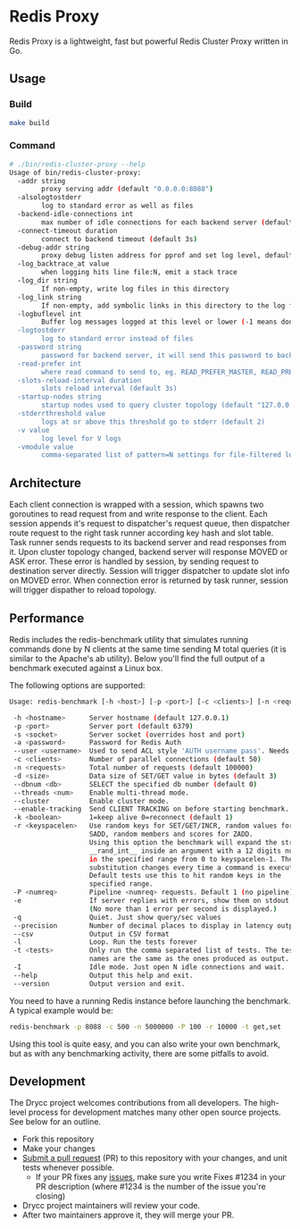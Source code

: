 # Redis Proxy

Redis Proxy is a lightweight, fast but powerful Redis Cluster Proxy written in Go.

## Usage

### Build

```bash
make build
```

### Command

```bash
# ./bin/redis-cluster-proxy --help
Usage of bin/redis-cluster-proxy:
  -addr string
        proxy serving addr (default "0.0.0.0:8088")
  -alsologtostderr
        log to standard error as well as files
  -backend-idle-connections int
        max number of idle connections for each backend server (default 5)
  -connect-timeout duration
        connect to backend timeout (default 3s)
  -debug-addr string
        proxy debug listen address for pprof and set log level, default not enabled
  -log_backtrace_at value
        when logging hits line file:N, emit a stack trace
  -log_dir string
        If non-empty, write log files in this directory
  -log_link string
        If non-empty, add symbolic links in this directory to the log files
  -logbuflevel int
        Buffer log messages logged at this level or lower (-1 means don't buffer; 0 means buffer INFO only; ...). Has limited applicability on non-prod platforms.
  -logtostderr
        log to standard error instead of files
  -password string
        password for backend server, it will send this password to backend server
  -read-prefer int
        where read command to send to, eg. READ_PREFER_MASTER, READ_PREFER_SLAVE, READ_PREFER_SLAVE_IDC
  -slots-reload-interval duration
        slots reload interval (default 3s)
  -startup-nodes string
        startup nodes used to query cluster topology (default "127.0.0.1:7001")
  -stderrthreshold value
        logs at or above this threshold go to stderr (default 2)
  -v value
        log level for V logs
  -vmodule value
        comma-separated list of pattern=N settings for file-filtered logging
```

## Architecture

Each client connection is wrapped with a session, which spawns two goroutines to read request from and write response to the client. Each session appends it's request to dispatcher's request queue, then dispatcher route request to the right task runner according key hash and slot table. Task runner sends requests to its backend server and read responses from it.
Upon cluster topology changed, backend server will response MOVED or ASK error. These error is handled by session, by sending request to destination server directly. Session will trigger dispatcher to update slot info on MOVED error. When connection error is returned by task runner, session will trigger dispather to reload topology.

## Performance

Redis includes the redis-benchmark utility that simulates running commands done by N clients at the same time sending M total queries (it is similar to the Apache's ab utility). Below you'll find the full output of a benchmark executed against a Linux box.

The following options are supported:

```bash
Usage: redis-benchmark [-h <host>] [-p <port>] [-c <clients>] [-n <requests]> [-k <boolean>]

 -h <hostname>      Server hostname (default 127.0.0.1)
 -p <port>          Server port (default 6379)
 -s <socket>        Server socket (overrides host and port)
 -a <password>      Password for Redis Auth
 --user <username>  Used to send ACL style 'AUTH username pass'. Needs -a.
 -c <clients>       Number of parallel connections (default 50)
 -n <requests>      Total number of requests (default 100000)
 -d <size>          Data size of SET/GET value in bytes (default 3)
 --dbnum <db>       SELECT the specified db number (default 0)
 --threads <num>    Enable multi-thread mode.
 --cluster          Enable cluster mode.
 --enable-tracking  Send CLIENT TRACKING on before starting benchmark.
 -k <boolean>       1=keep alive 0=reconnect (default 1)
 -r <keyspacelen>   Use random keys for SET/GET/INCR, random values for
                    SADD, random members and scores for ZADD.
                    Using this option the benchmark will expand the string
                    __rand_int__ inside an argument with a 12 digits number
                    in the specified range from 0 to keyspacelen-1. The
                    substitution changes every time a command is executed.
                    Default tests use this to hit random keys in the
                    specified range.
 -P <numreq>        Pipeline <numreq> requests. Default 1 (no pipeline).
 -e                 If server replies with errors, show them on stdout.
                    (No more than 1 error per second is displayed.)
 -q                 Quiet. Just show query/sec values
 --precision        Number of decimal places to display in latency output (default 0)
 --csv              Output in CSV format
 -l                 Loop. Run the tests forever
 -t <tests>         Only run the comma separated list of tests. The test
                    names are the same as the ones produced as output.
 -I                 Idle mode. Just open N idle connections and wait.
 --help             Output this help and exit.
 --version          Output version and exit.
```

You need to have a running Redis instance before launching the benchmark. A typical example would be:

```bash
redis-benchmark -p 8088 -c 500 -n 5000000 -P 100 -r 10000 -t get,set
```

Using this tool is quite easy, and you can also write your own benchmark, but as with any benchmarking activity, there are some pitfalls to avoid.

## Development

The Drycc project welcomes contributions from all developers. The high-level process for development matches many other open source projects. See below for an outline.

* Fork this repository
* Make your changes
* [Submit a pull request][prs] (PR) to this repository with your changes, and unit tests whenever possible.
  * If your PR fixes any [issues][issues], make sure you write Fixes #1234 in your PR description (where #1234 is the number of the issue you're closing)
* Drycc project maintainers will review your code.
* After two maintainers approve it, they will merge your PR.

[prs]: https://github.com/drycc-addons/redis-cluster-proxy/pulls
[issues]: https://github.com/drycc-addons/redis-cluster-proxy/issues